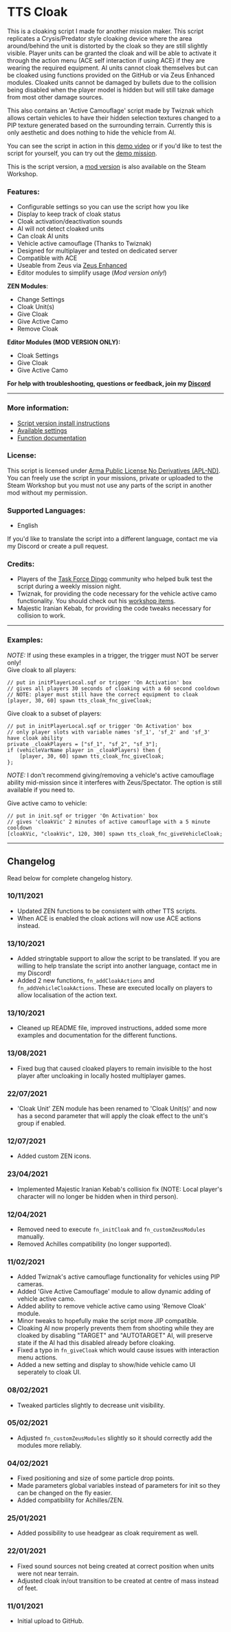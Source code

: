 # TTS Cloak
This is a cloaking script I made for another mission maker. This script replicates a Crysis/Predator style cloaking device where the area around/behind the unit is distorted by the cloak so they are still slightly visible. Player units can be granted the cloak and will be able to activate it through the action menu (ACE self interaction if using ACE) if they are wearing the required equipment. AI units cannot cloak themselves but can be cloaked using functions provided on the GitHub or via Zeus Enhanced modules. Cloaked units cannot be damaged by bullets due to the collision being disabled when the player model is hidden but will still take damage from most other damage sources.

This also contains an 'Active Camouflage' script made by Twiznak which allows certain vehicles to have their hidden selection textures changed to a PIP texture generated based on the surrounding terrain. Currently this is only aesthetic and does nothing to hide the vehicle from AI.

You can see the script in action in this [demo video](https://www.youtube.com/watch?v=Hasma9EI7sM) or if you'd like to test the script for yourself, you can try out the [demo mission](https://steamcommunity.com/sharedfiles/filedetails/?id=2388444766).

This is the script version, a [mod version](https://steamcommunity.com/sharedfiles/filedetails/?id=2544778197) is also available on the Steam Workshop.

### **Features:**
- Configurable settings so you can use the script how you like
- Display to keep track of cloak status
- Cloak activation/deactivation sounds
- AI will not detect cloaked units
- Can cloak AI units
- Vehicle active camouflage (Thanks to Twiznak)
- Designed for multiplayer and tested on dedicated server
- Compatible with ACE
- Useable from Zeus via [Zeus Enhanced](https://steamcommunity.com/sharedfiles/filedetails/?id=1779063631)
- Editor modules to simplify usage (*Mod version only!*)

**ZEN Modules**:
- Change Settings
- Cloak Unit(s)
- Give Cloak
- Give Active Camo
- Remove Cloak

**Editor Modules (MOD VERSION ONLY):**
- Cloak Settings
- Give Cloak
- Give Active Camo

**For help with troubleshooting, questions or feedback, join my [Discord](https://discord.gg/8Y2ENWQMpK)**

___

### **More information:**
- [Script version install instructions](https://github.com/TheTimidShade/TTS-Cloak/wiki/Script-version-install-instructions)
- [Available settings](https://github.com/TheTimidShade/TTS-Cloak/wiki/Available-settings)
- [Function documentation](https://github.com/TheTimidShade/TTS-Cloak/wiki/Function-documentation)

### **License:**
This script is licensed under [Arma Public License No Derivatives (APL-ND)](https://www.bohemia.net/community/licenses/arma-public-license-nd). You can freely use the script in your missions, private or uploaded to the Steam Workshop but you must not use any parts of the script in another mod without my permission.

### **Supported Languages:**  
- English

If you'd like to translate the script into a different language, contact me via my Discord or create a pull request.

### **Credits:**
- Players of the [Task Force Dingo](taskforcedingo.com) community who helped bulk test the script during a weekly mission night.
- Twiznak, for providing the code necessary for the vehicle active camo functionality. You should check out his [workshop items](https://steamcommunity.com/profiles/76561198009924789/myworkshopfiles/).
- Majestic Iranian Kebab, for providing the code tweaks necessary for collision to work.

___

### **Examples:**  
*NOTE:* If using these examples in a trigger, the trigger must NOT be server only!  
Give cloak to all players:
```sqf
// put in initPlayerLocal.sqf or trigger 'On Activation' box
// gives all players 30 seconds of cloaking with a 60 second cooldown
// NOTE: player must still have the correct equipment to cloak
[player, 30, 60] spawn tts_cloak_fnc_giveCloak;
```
Give cloak to a subset of players:
```sqf
// put in initPlayerLocal.sqf or trigger 'On Activation' box
// only player slots with variable names 'sf_1', 'sf_2' and 'sf_3' have cloak ability
private _cloakPlayers = ["sf_1", "sf_2", "sf_3"];
if (vehicleVarName player in _cloakPlayers) then {
    [player, 30, 60] spawn tts_cloak_fnc_giveCloak;
};
```
*NOTE:* I don't recommend giving/removing a vehicle's active camouflage ability mid-mission since it interferes with Zeus/Spectator. The option is still available if you need to.

Give active camo to vehicle:
```sqf
// put in init.sqf or trigger 'On Activation' box
// gives 'cloakVic' 2 minutes of active camouflage with a 5 minute cooldown
[cloakVic, "cloakVic", 120, 300] spawn tts_cloak_fnc_giveVehicleCloak;
```

___

## Changelog
Read below for complete changelog history.

### 10/11/2021
- Updated ZEN functions to be consistent with other TTS scripts.
- When ACE is enabled the cloak actions will now use ACE actions instead.

### 13/10/2021
- Added stringtable support to allow the script to be translated. If you are willing to help translate the script into another language, contact me in my Discord!
- Added 2 new functions, `fn_addCloakActions` and `fn_addVehicleCloakActions`. These are executed locally on players to allow localisation of the action text.

### 13/10/2021
- Cleaned up README file, improved instructions, added some more examples and documentation for the different functions.

### 13/08/2021
- Fixed bug that caused cloaked players to remain invisible to the host player after uncloaking in locally hosted multiplayer games.

### 22/07/2021
- 'Cloak Unit' ZEN module has been renamed to 'Cloak Unit(s)' and now has a second parameter that will apply the cloak effect to the unit's group if enabled.

### 12/07/2021
- Added custom ZEN icons.

### 23/04/2021
- Implemented Majestic Iranian Kebab's collision fix (NOTE: Local player's character will no longer be hidden when in third person).

### 12/04/2021
- Removed need to execute `fn_initCloak` and `fn_customZeusModules` manually.
- Removed Achilles compatibility (no longer supported).

### 11/02/2021
- Added Twiznak's active camouflage functionality for vehicles using PIP cameras.
- Added 'Give Active Camouflage' module to allow dynamic adding of vehicle active camo.  
- Added ability to remove vehicle active camo using 'Remove Cloak' module.  
- Minor tweaks to hopefully make the script more JIP compatible.
- Cloaking AI now properly prevents them from shooting while they are cloaked by disabling "TARGET" and "AUTOTARGET" AI, will preserve state if the AI had this disabled already before cloaking.
- Fixed a typo in `fn_giveCloak` which would cause issues with interaction menu actions.
- Added a new setting and display to show/hide vehicle camo UI seperately to cloak UI.

### 08/02/2021
- Tweaked particles slightly to decrease unit visibility.

### 05/02/2021
- Adjusted `fn_customZeusModules` slightly so it should correctly add the modules more reliably.

### 04/02/2021
- Fixed positioning and size of some particle drop points.
- Made parameters global variables instead of parameters for init so they can be changed on the fly easier.
- Added compatibility for Achilles/ZEN.

### 25/01/2021
- Added possibility to use headgear as cloak requirement as well.

### 22/01/2021
- Fixed sound sources not being created at correct position when units were not near terrain.
- Adjusted cloak in/out transition to be created at centre of mass instead of feet.

### 11/01/2021
- Initial upload to GitHub.
